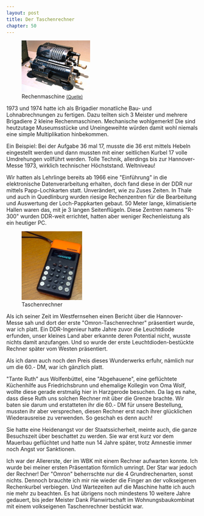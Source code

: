 ```yaml
---  
layout: post
title: Der Taschenrechner
chapter: 50
---  
```




<figure class="right"><a href="/bilder/182.jpg" title="Klicken f&uuml;r Grossansicht" rel="facebox"><img title="Rechenmaschine" src="/bilder/thumb-182.png"></a><figcaption>Rechenmaschine <small><a href="http://commons.wikimedia.org/wiki/File:Thales_A_calculating_machine_2009-08-23.jpg#file">(Quelle)</a></small></figcaption></figure>
 1973 und 1974 hatte ich als Brigadier monatliche Bau- und
Lohnabrechnungen zu fertigen. Dazu teilten sich 3 Meister und mehrere
Brigadiere 2 kleine Rechenmaschinen. Mechanische wohlgemerkt! Die sind
heutzutage Museumsstücke und Uneingeweihte würden damit wohl niemals eine
simple Multiplikation hinbekommen.

Ein Beispiel: Bei der Aufgabe 36 mal 17, musste die 36 erst mittels Hebeln
eingestellt werden und dann mussten mit einer seitlichen Kurbel 17 volle
Umdrehungen vollführt werden. Tolle Technik, allerdings bis zur Hannover-Messe
1973, wirklich technischer Höchststand. Weltniveau!

Wir hatten als Lehrlinge bereits ab 1966 eine "Einführung" in die
elektronische Datenverarbeitung erhalten, doch fand diese in der DDR nur
mittels Papp-Lochkarten statt. Unverändert, wie zu Zuses Zeiten. In Thale und
auch in Quedlinburg wurden riesige Rechenzentren für die Bearbeitung und
Auswertung der Loch-Pappkarten gebaut. 50 Meter lange, klimatisierte Hallen
waren das, mit je 3 langen Seitenflügeln. Diese Zentren namens "R-300" wurden
DDR-weit errichtet, hatten aber weniger Rechenleistung als ein heutiger PC.

<figure class="left"><a href="/bilder/183.jpg" title="Klicken f&uuml;r Grossansicht" rel="facebox"><img title="Taschenrechner" src="/bilder/thumb-183.png"></a><figcaption>Taschenrechner</figcaption></figure>
 Als ich seiner Zeit im Westfernsehen einen Bericht über die
Hannover-Messe sah und dort der erste "Omron-Taschenrechner" präsentiert
wurde, war ich platt. Ein DDR-Ingenieur hatte Jahre zuvor die Leuchtdiode
erfunden, unser kleines Land aber erkannte deren Potential nicht, wusste
nichts damit anzufangen. Und so wurde der erste Leuchtdioden-bestückte Rechner
später vom Westen präsentiert.

Als ich dann auch noch den Preis dieses Wunderwerks erfuhr, nämlich nur um die
60.- DM, war ich gänzlich platt.

"Tante Ruth" aus Wolfenbüttel, eine "Abgehauene", eine geflüchtete Küchenhilfe
aus Friedrichsbrunn und ehemalige Kollegin von Oma Wolf, wollte diese gerade
erstmalig hier in Harzgerode besuchen. Da lag es nahe, dass diese Ruth uns
solchen Rechner mit über die Grenze brachte. Wir baten sie darum und
erstatteten ihr die 60.- DM für unsere Bestellung, mussten ihr aber
versprechen, diesen Rechner erst nach ihrer glücklichen Wiederausreise zu
verwenden. So geschah es denn auch!

Sie hatte eine Heidenangst vor der Staatssicherheit, meinte auch, die ganze
Besuchszeit über beschattet zu werden. Sie war erst kurz vor dem Mauerbau
geflüchtet und hatte nun 14 Jahre später, trotz Amnestie immer noch Angst vor
Sanktionen.

Ich war der Allererste, der im WBK mit einem Rechner aufwarten konnte. Ich
wurde bei meiner ersten Präsentation förmlich umringt. Der Star war jedoch der
Rechner! Der "Omron" beherrschte nur die 4 Grundrechenarten, sonst nichts.
Dennoch brauchte ich mir nie wieder die Finger an der volkseigenen
Rechenkurbel verbiegen. Und Wartezeiten auf die Maschine hatte ich auch nie
mehr zu beachten. Es hat übrigens noch mindestens 10 weitere Jahre gedauert,
bis jeder Meister Dank Planwirtschaft im Wohnungsbaukombinat mit einem
volkseigenen Taschenrechner bestückt war.

